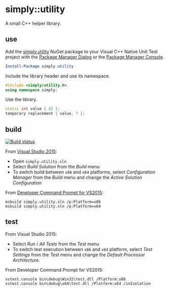 # simply::utility

A small C++ helper library.

## use

Add the [simply.utility](http://www.nuget.org/packages/simply.utility) NuGet package to your Visual C++ 
Native Unit Test project with the [Package Manager Dialog](http://docs.nuget.org/consume/Package-Manager-Dialog) or 
the [Package Manager Console](http://docs.nuget.org/consume/package-manager-console).
``` PowerShell
Install-Package simply.utility
```

Include the library header and use its namespace.
``` C++
#include <simply/utility.h>
using namespace simply;
```

Use the library.
``` C++
static int value { 42 };
temporary replacement { value, 7 };
```

## build

[![Build status](https://ci.appveyor.com/api/projects/status/github/olegsych/simply.utility?branch=master)](https://ci.appveyor.com/project/olegsych/simply-utility/branch/master)

From [Visual Studio 2015](https://www.visualstudio.com/downloads):
- Open `simply.utility.sln`
- Select _Build Solution_ from the _Build_ menu
- To switch build between `x86` and `x64` platforms, select _Configuration Manager_ from the _Build_ menu and change the _Active Solution Configuration_

From [Developer Command Prompt for VS2015](https://msdn.microsoft.com/en-us/library/ms229859.aspx):
```
msbuild simply.utility.sln /p:Platform=x86
msbuild simply.utility.sln /p:Platform=x64
```

## test

From Visual Studio 2015:
- Select _Run_ / _All Tests_ from the _Test_ menu
- To switch test execution between `x86` and `x64` platform, select _Test Settings_ from the _Test_ menu and change the _Default Processor Architecture_.

From Developer Command Prompt for VS2015:
```
vstest.console bin\debug\Win32\test.dll /Platform:x86
vstest.console bin\debug\x64\test.dll /Platform:x64 /inIsolation
```